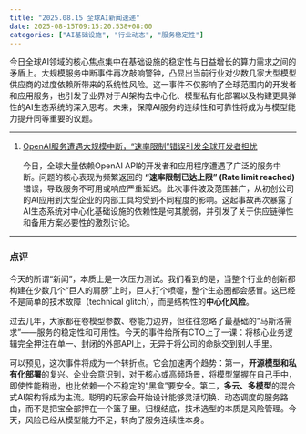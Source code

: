 ```yaml
---
title: "2025.08.15 全球AI新闻速递"
date: 2025-08-15T09:15:20.538+08:00
categories: ["AI基础设施", "行业动态", "服务稳定性"]
---
```


今日全球AI领域的核心焦点集中在基础设施的稳定性与日益增长的算力需求之间的矛盾上。大规模服务中断事件再次敲响警钟，凸显出当前行业对少数几家大型模型供应商的过度依赖所带来的系统性风险。这一事件不仅影响了全球范围内的开发者和应用服务，也引发了业界对于AI架构去中心化、模型私有化部署以及构建更具弹性的AI生态系统的深入思考。未来，保障AI服务的连续性和可靠性将成为与模型能力提升同等重要的议题。

---

1.  [OpenAI服务遭遇大规模中断，“速率限制”错误引发全球开发者担忧](https://status.openai.com/)

    今日，全球大量依赖OpenAI API的开发者和应用程序遭遇了广泛的服务中断。问题的核心表现为频繁返回的 **“速率限制已达上限” (Rate limit reached)** 错误，导致服务不可用或响应严重延迟。此次事件波及范围甚广，从初创公司的AI应用到大型企业的内部工具均受到不同程度的影响。这起事故再次暴露了AI生态系统对中心化基础设施的依赖性是何其脆弱，并引发了关于供应链弹性和备用方案必要性的激烈讨论。

---

### 点评

今天的所谓“新闻”，本质上是一次压力测试。我们看到的是，当整个行业的创新都构建在少数几个“巨人的肩膀”上时，巨人打个喷嚏，整个生态圈都会感冒。这已经不是简单的技术故障（technical glitch），而是结构性的**中心化风险**。

过去几年，大家都在卷模型参数、卷能力边界，但往往忽略了最基础的“马斯洛需求”——服务的稳定性和可用性。今天的事件给所有CTO上了一课：将核心业务逻辑完全押注在单一、封闭的外部API上，无异于将公司的命脉交到别人手里。

可以预见，这次事件将成为一个转折点。它会加速两个趋势：第一，**开源模型和私有化部署**的复兴。企业会意识到，对于核心或高频场景，将模型掌握在自己手中，即使性能稍逊，也比依赖一个不稳定的“黑盒”要安全。第二，**多云、多模型**的混合式AI架构将成为主流。聪明的玩家会开始设计能够灵活切换、动态调度的服务路由，而不是把宝全部押在一个篮子里。归根结底，技术选型的本质是风险管理。今天，风险已经从模型能力不足，转向了服务连续性本身。